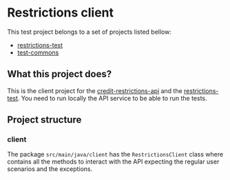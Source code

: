 # Restrictions client
This test project belongs to a set of projects listed bellow:

* [restrictions-test](https://github.com/eliasnogueira/restrictions-test)
* [test-commons](https://github.com/eliasnogueira/test-commons)

## What this project does?
This is the client project for the [credit-restrictions-api](https://github.com/eliasnogueira/credit-restrictions-api) 
and the [restrictions-test](https://github.com/eliasnogueira/restrictions-test).
You need to run locally the API service to be able to run the tests.

## Project structure

### client
The package `src/main/java/client` has the `RestrictionsClient` class where contains all the methods to interact with the API 
expecting the regular user scenarios and the exceptions.